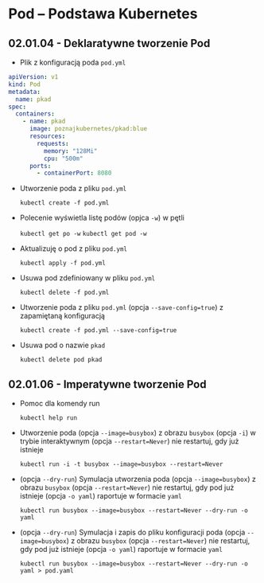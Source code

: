 # Pod – Podstawa Kubernetes
## 02.01.04 - Deklaratywne tworzenie Pod

- Plik z konfiguracją poda `pod.yml`
```yaml
apiVersion: v1
kind: Pod
metadata:
  name: pkad
spec:
  containers:
    - name: pkad
      image: poznajkubernetes/pkad:blue
      resources:
        requests:
          memory: "128Mi"
          cpu: "500m"
      ports:
        - containerPort: 8080
```

- Utworzenie poda z pliku `pod.yml`

    `kubectl create -f pod.yml`
    
- Polecenie wyświetla listę podów (opjca `-w`) w pętli

    `kubectl get po -w`
    `kubectl get pod -w`
    
- Aktualizuję o pod z pliku `pod.yml`

    `kubectl apply -f pod.yml`
    
- Usuwa pod zdefiniowany w pliku `pod.yml`

    `kubectl delete -f pod.yml`
    
- Utworzenie poda z pliku `pod.yml` (opcja `--save-config=true`) z zapamiętaną konfiguracją

    `kubectl create -f pod.yml --save-config=true`
    
- Usuwa pod o nazwie `pkad`

    `kubectl delete pod pkad`
    
## 02.01.06 - Imperatywne tworzenie Pod

- Pomoc dla komendy run

    `kubectl help run`

- Utworzenie poda (opcja `--image=busybox`) z obrazu `busybox` (opcja `-i`)  w trybie interaktywnym (opcja `--restart=Never`) nie restartuj, gdy już istnieje 

    `kubectl run -i -t busybox --image=busybox --restart=Never`
    
- (opcja `--dry-run`) Symulacja utworzenia poda (opcja `--image=busybox`) z obrazu `busybox` (opcja `--restart=Never`) nie restartuj, gdy pod już istnieje (opcja `-o yaml`) raportuje w formacie `yaml` 

    `kubectl run busybox --image=busybox --restart=Never --dry-run -o yaml`
    
- (opcja `--dry-run`) Symulacja i zapis do pliku konfiguracji poda (opcja `--image=busybox`) z obrazu `busybox` (opcja `--restart=Never`) nie restartuj, gdy pod już istnieje (opcja `-o yaml`) raportuje w formacie `yaml` 

    `kubectl run busybox --image=busybox --restart=Never --dry-run -o yaml > pod.yaml`
